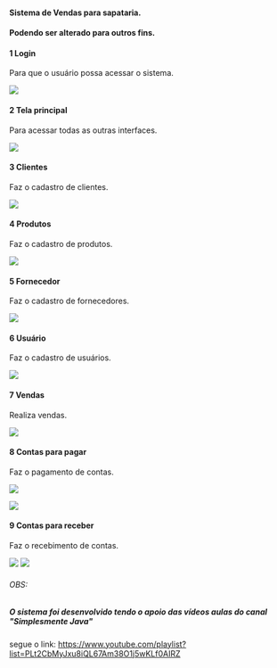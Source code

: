 #### Sistema de Vendas para sapataria.
#### Podendo ser alterado para outros fins.



#### 1 Login
Para que o usuário possa acessar o sistema.


![](imagens/1.png)

#### 2 Tela principal
Para acessar todas as outras interfaces.

![](imagens/2.png)

#### 3 Clientes
Faz o cadastro de clientes.


![](imagens/3.png)

#### 4 Produtos
Faz o cadastro de produtos.

![](imagens/4.png)


#### 5 Fornecedor
Faz o cadastro de fornecedores.

![](imagens/5.png)


#### 6 Usuário

Faz o cadastro de usuários.


![](imagens/8.00.png)


#### 7 Vendas

Realiza vendas.


![](imagens/6.png)


#### 8 Contas para pagar
Faz o pagamento de contas.


![](imagens/8.0.png)


![](imagens/8.1.png)


#### 9 Contas para receber
Faz o recebimento de contas.


![](imagens/9.0.png)
![](imagens/9.1.png)


###### OBS:
##### O sistema foi desenvolvido tendo o apoio das vídeos aulas do canal "Simplesmente Java"
segue o link: https://www.youtube.com/playlist?list=PLt2CbMyJxu8iQL67Am38O1j5wKLf0AIRZ 
